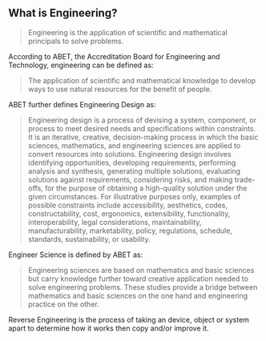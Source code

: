 ## What is Engineering?

 > Engineering is the application of scientific and mathematical principals to solve problems.

 According to ABET, the Accreditation Board for Engineering and Technology, engineering can be defined as:

 >  The application of scientific and mathematical knowledge to develop ways to use natural resources for the benefit of people.

 ABET further defines Engineering Design as:

  > Engineering design is a process of devising a system, component, or process to meet desired needs and specifications within constraints. It is an iterative, creative, decision-making process in which the basic sciences, mathematics, and engineering sciences are applied to convert resources into solutions. Engineering design involves identifying opportunities, developing requirements, performing analysis and synthesis, generating multiple solutions, evaluating solutions against requirements, considering risks, and making trade- offs, for the purpose of obtaining a high-quality solution under the given circumstances. For illustrative purposes only, examples of possible constraints include accessibility, aesthetics, codes, constructability, cost, ergonomics, extensibility, functionality, interoperability, legal considerations, maintainability, manufacturability, marketability, policy, regulations, schedule, standards, sustainability, or usability.

Engineer Science is defined by ABET as:

 > Engineering sciences are based on mathematics and basic sciences but carry knowledge further toward creative application needed to solve engineering problems. These studies provide a bridge between mathematics and basic sciences on the one hand and engineering practice on the other.

Reverse Engineering is the process of taking an device, object or system apart to determine how it works then copy and/or improve it.
